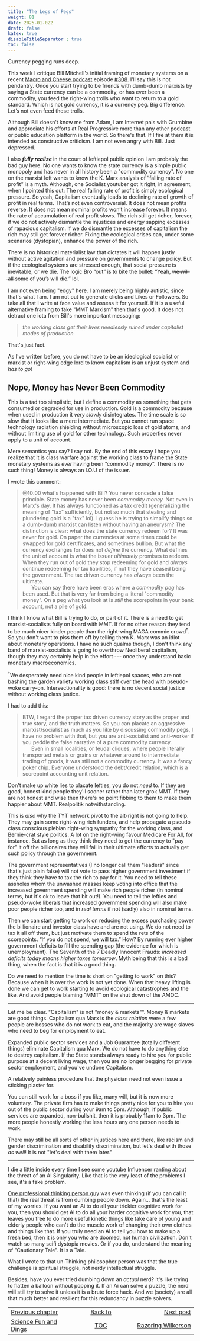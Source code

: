 ```yaml
---
title: "The Legs of Pegs"
weight: 81
date: 2025-01-022
draft: false
katex: true
disableTitleSeparator : true
toc: false
---
```


Currency pegging runs deep.

This week I critique Bill Mitchell's initial framing of monetary systems 
on a recent 
[Macro and Cheese podcast](https://www.youtube.com/watch?v=S5OLxWhtGgQ) 
episode [#308](https://www.youtube.com/watch?v=S5OLxWhtGgQ).
I’ll say this is not pendantry. Once you start trying to be friends with 
dumb-dumb marxists by saying a State currency can be a commodity, or has 
ever been a commodity, you feed the right-wing trolls who want to return to 
a gold standard. Which is not gold currency, it is a currency peg. Big 
difference. Let’s not even feed these trolls. 

Although Bill doesn't know me from Adam, I am Internet pals with Grumbine 
and appreciate his efforts at Real Progressive more than any other podcast 
or public education platform in the world. So there's that. If I fire at 
them it is intended as constructive criticism. I am not even angry with Bill. 
Just depressed.

I also **_fully realize_** in the court of leftiepol public opinion I am 
probably the bad guy here. No one wants to know the state currency is a 
simple public monopoly and has never in all history been a 
"commodity currency".  No one on the marxist left wants to know the K. Marx 
analysis of “falling rate of profit” is a myth.  Although, one Socialist 
youtuber got it right, in agreement, when I pointed this out: The real 
falling rate of profit is simply ecological pressure. So yeah, Capitalism 
eventually leads to declining rate of growth of profit in real terms. That’s 
not even controversial. It does not mean profits reverse. It does not mean 
nominal profits won’t increase forever. It means the rate of accumulation 
of real profit slows. The rich still get richer, forever, if we do not 
actively dismantle the injustices and energy sapping excesses of rapacious 
capitalism. If we do dismantle the excesses of capitalism the rich may 
still get forever richer. Fixing the ecological crises can, under some 
scenarios (dystopian), enhance the power of the rich.

There is no historical materialist law that dictates it will happen justly 
without active agitation and pressure on governments to change policy. But 
if the ecological systems are stressed enough, that social pressure is 
inevitable, or we die. The logic Bro “out” is to bite the bullet: “Yeah, 
w̶e̶ ̶w̶i̶l̶l̶ ̶a̶l̶l̶ some of you’s will die.” lol.

I am not even being "edgy" here. I am merely being highly autistic, since 
that's what I am. I am not out to generate clicks and Likes or Followers. 
So take all that I write at face value and assess it for yourself. If it is 
a useful alternative framing to fake "MMT Marxism" then that's good.
It does not detract one iota from Bill's more important messaging: 

> _the working class get their lives _needlessly_ ruined under capitalist 
modes of production._

That's just fact.

As I've written before, you do not have to be an ideological socialist or 
marxist or right-wing edge lord to know capitalism is an unjust system 
and _has to go!_

## Nope, Money has Never Been Commodity

This is a tad too simplistic, but I define a commodity as something that 
gets consumed or degraded for use in production.  Gold is a commodity 
because when used in production it _very slowly_  disintegrates. The time 
scale is so slow that it looks like a mere intermediate.  But you cannot 
run space technology radiation shielding without microscopic loss of gold 
atoms, and without limiting use of gold for other technology. Such 
properties never apply to a unit of account.

Mere semantics you say? I say not. By the end of this essay I hope you 
realize that it is class warfare against the working class to frame the 
State monetary systems as _ever_ having been “commodity money”. There is 
no such thing!  Money is always an I.O.U of the issuer.

I wrote this comment:

> @10:00 what's happened with Bill? You never concede a false principle. 
State money has never been _commodity money._ Not even in Marx's day. It has 
always functioned as a tax credit (generalizing the meaning of "tax" 
sufficiently, but not so much that stealing and plundering gold is a "tax" 
lol). I guess he is trying to simplify things so a dumb-dumb marxist can 
listen without having an aneurysm? The distinction is clear: what does the 
state currency redeem for? It was never for gold. On paper the currencies 
at some times could be swapped for gold certificates, and sometimes bullion. 
But what the currency exchanges for does not _define_ the currency. What 
defines the unit of account is what the issuer _ultimately_ promises to 
redeem.  When they run out of gold they stop redeeming for gold 
and _always_ continue redeeming for tax liabilities, if not they have 
ceased being the government. The tax driven currency has _always_ been 
the ultimate.  
&nbsp;&nbsp;&nbsp;&nbsp;&nbsp;&nbsp;You can say there have been eras where 
a *_commodity peg_* has been used. But that is very far from being a 
literal "commodity money". On a peg what you look at is _still_ the 
scorepoints in your bank account, not a pile of gold.

I think I know what Bill is trying to do, or part of it. There is a need 
to get marxist-socialists fully on board with MMT. If for no other reason 
they tend to be much nicer kinder people than the right-wing MAGA commie 
crowd${}^\dagger$. So you don't want to piss them off by telling 
them K. Marx was an 
idiot about monetary operations. I have no such qualms though, I don't 
think any band of marxist-socialists is going to overthrow Neoliberal 
capitalism, though they may certainly help in the effort --- once they 
understand basic monetary macroeconomics.

${}^\dagger$We desperately need nice kind people in leftiepol spaces, who 
are not bashing the garden variety working class stiff over the head with 
pseudo-woke carry-on. Intersectionality is good: there is no decent 
social justice without working class justice.

I had to add this:

> BTW, I regard the proper tax driven currency story as the proper and 
true story, and the truth matters. So you can placate an aggressive 
marxist/socialist as much as you like by discussing commodity pegs, I have 
no problem with that, but you are anti-socialist and anti-worker if you 
peddle the false narrative of a pure commodity currency.  
&nbsp;&nbsp;&nbsp;&nbsp;&nbsp;&nbsp;Even in small localities, or feudal 
cliques, where people literally transported metals or grains or whatever 
around to intermediate trading of goods, it was still not a commodity 
currency. It was a fancy poker chip. Everyone understood the debt/credit 
relation, which is a scorepoint accounting unit relation.

Don't make up white lies to placate lefties, you do not _need_ to. If they 
are good, honest kind people they'll sooner rather than later grok MMT.
If they are not honest and wise then there's no point fibbing to them to 
make them happier about MMT. Realpolitik notwithstanding.

This is _also_ why the TYT network pivot to the alt-right is not going 
to help. They may gain some right-wing rich funders, and help propagate 
a pseudo class conscious plebian right-wing sympathy for the working class, 
and Bernie-crat style politics. A lot on the right-wing favour 
Medicare For All, for instance. But as long as they think they need to get 
the currency to "pay for" it off the billionaires they will fail in their 
ultimate efforts to actually get such policy through the government.

The government representatives (I no longer call them "leaders" since 
that's just plain false) will not vote to pass higher government 
investment if they think they have to tax the rich to pay for it. You need 
to tell these assholes whom the unwashed masses keep voting into office that 
the increased government spending will make rich people richer (in nominal 
terms, but it's ok to leave that bit out!). You need to tell the lefties 
and pseudo-woke liberals that increased government spending will also make 
poor people richer too, and in _real terms_ if not (sadly) also in nominal 
terms.

Then we can start getting to work on reducing the excess purchasing power 
the billionaire and investor class have and are not using. We do not need 
to tax it all off them, but just motivate them to spend the rets of the 
scorepoints. “If you do not spend, we will tax.” How? By running ever 
higher government deficits to fill the spending gap (the evidence for 
which is unemployment). The Seventh of the 7 Deadly Innocent 
Frauds: _increased deficits today means higher taxes tomorrow_. Myth being 
that this is a bad thing, when the fact is that it is a good thing.

Do we need to mention the time is short on "getting to work" on this? 
Because when it is over the work is not yet done. When that heavy lifting is 
done we can get to work starting to avoid ecological catastrophes and 
the like. And avoid people blaming "MMT" on the shut down of the AMOC.

---

Let me be clear. "Capitalism" is not "money & markets"". Money & markets 
are good things. Capitalism qua Marx is the _class relation_ were a few 
people are bosses who do not work to eat, and the majority are wage slaves 
who need to beg for employment to eat.

Expanded public sector services and a Job Guarantee (totally different 
things) eliminate Capitalism qua Marx. We do not have to do anything else 
to destroy capitalism. If the State stands always ready to hire you for 
public purpose at a decent living wage, then you are no longer begging for 
private sector employment, and you've undone Capitalism.

A relatively painless procedure that the physician need not even issue a 
sticking plaster for.

You can still work for a boss if you like, many will, but it is now more
voluntary. The private firm has to make things pretty nice for you to hire 
you out of the public sector during your 9am to 5pm. Although, if public 
services are expanded, non-bullshit, then it is probably 11am to 3pm.
The more people honestly working the less hours any one person needs 
to work.

There may still be all sorts of other injustices here and there, like 
racism and gender discrimination and disability discrimination, but let's 
deal with those _as well_! It is not "let's deal with them later."


---

I die a little inside every time I see some youtube Influencer ranting 
about the threat of an AI Singularity. Like that is the very least of the 
problems I see, it's a fake problem.

[One professional thinking person guy](https://www.youtube.com/watch?v=oL0y3WCCvpU) was even thinking (if you can call it that) the real threat is 
from dumbing people down. Again... that's the least of my worries. If you 
want an Ai to do all your trickier cognitive work for you, then you should 
get Ai to do all your harder cognitive work for you, that leaves you free 
to do more useful kinetic things like take care of young and elderly people 
who can't do the muscle work of changing their own clothes and things like 
that. If you truly need an Ai to tell you how to make up a fresh bed, then 
it is only you who are doomed, not human civilization. Don't watch so many 
scifi dystopia movies.  Or if you do, understand the meaning 
of "Cautionary Tale". It is a Tale.

What I wrote to that un-Thinking philosopher person was that the true 
challenge is spiritual struggle, not nerdy intellectual struggle.

Besides, have you ever tried dumbing down an _actual_ nerd? It's like 
trying to flatten a balloon without popping it. If an Ai can solve a puzzle, 
the nerd will still try to solve it unless it is a brute force hack.
And we (society) are all that much better and resilient for this redundancy 
in puzzle solvers.


<table style="border-collapse: collapse; border=0;">
    <colgroup>
       <col span="1" style="width: 20%;">
       <col span="1" style="width: 20%;">
       <col span="1" style="width: 20%;">
    </colgroup>
<tr style="border: 1px solid color:#0f0f0f;">
<td style="border: 1px solid color:#0f0f0f;">
<a href="../79_science_fun_and_dings">Previous chapter</a></td>
<td style="border: 1px solid color:#0f0f0f; text-align:center;">
<a href="../">Back to</a></td>
<td style="border: 1px solid color:#0f0f0f; text-align:right;">
<a href="../81_razoring_wilkerson">Next post</a></td>
</tr>
<tr style="border: 1px solid color:#0f0f0f;">
<td style="border: 1px solid color:#0f0f0f;">
<a href="../79_science_fun_and_dings">Science Fun and Dings</a></td>
<td style="border: 1px solid color:#0f0f0f; text-align:center;">
<a href="../">TOC</a></td>
<td style="border: 1px solid color:#0f0f0f; text-align:right;">
<a href="../81_razoring_wilkerson">Razoring Wilkerson</a></td>
</tr>
</table>
